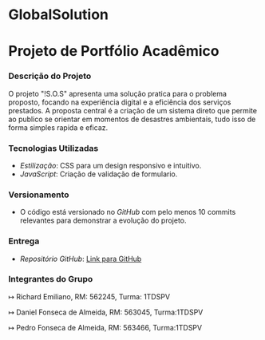# GlobalSolution
# Projeto de Portfólio Acadêmico

### Descrição do Projeto

O projeto "!S.O.S" apresenta uma solução pratica para o problema proposto, 
focando na experiência digital e a eficiência dos
serviços prestados. A proposta central é a criação de um sistema
direto que permite ao publico se orientar em momentos de desastres ambientais, tudo isso de forma simples rapida e eficaz.

### Tecnologias Utilizadas

- *Estilização*: CSS para um design responsivo e intuitivo.
- *JavaScript*: Criação de validação de formulario.

### Versionamento

- O código está versionado no *GitHub* com pelo menos 10 commits relevantes para demonstrar a evolução do projeto.

### Entrega

- *Repositório GitHub*: [Link para GitHub](https://github.com/LasTrickCode/GlobalSolution)

### Integrantes do Grupo

↦ Richard Emiliano, RM: 562245, Turma: 1TDSPV

↦ Daniel Fonseca de Almeida, RM: 563045, Turma:1TDSPV

↦ Pedro Fonseca de Almeida, RM: 563466, Turma:1TDSPV